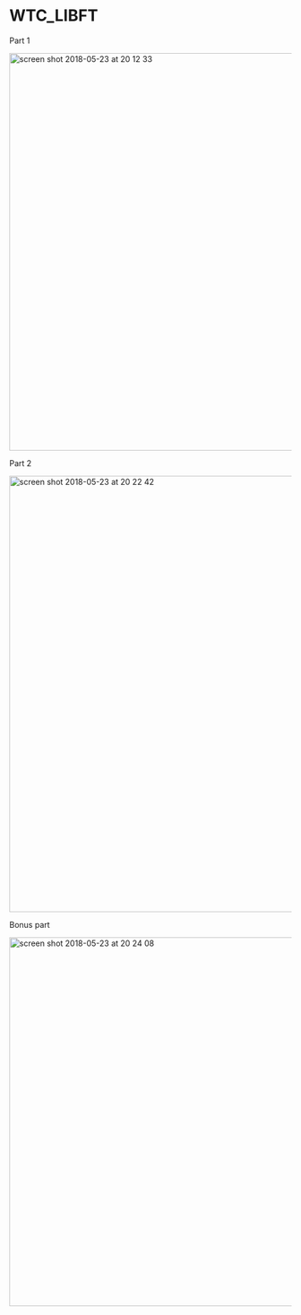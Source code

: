 # WTC_LIBFT

Part 1

<img width="708" alt="screen shot 2018-05-23 at 20 12 33" src="https://user-images.githubusercontent.com/19935098/40443502-cd3f27da-5ec6-11e8-918b-4e033ea2c188.png">

Part 2

<img width="777" alt="screen shot 2018-05-23 at 20 22 42" src="https://user-images.githubusercontent.com/19935098/40443583-15ecf296-5ec7-11e8-899c-7b85a1b8950c.png">

Bonus part

<img width="657" alt="screen shot 2018-05-23 at 20 24 08" src="https://user-images.githubusercontent.com/19935098/40443650-482437d8-5ec7-11e8-83db-8c9203ba7ddc.png">
